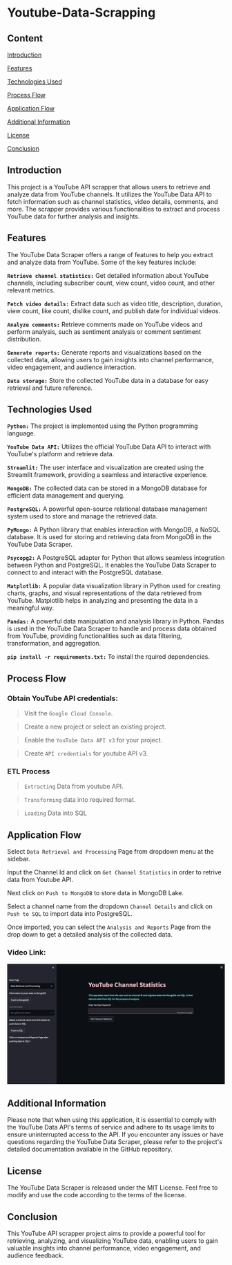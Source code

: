 # Youtube-Data-Scrapping
## Content

[Introduction](#Introduction)

[Features](#Features)

[Technologies Used](#Technologies-Used)

[Process Flow](#Process-Flow) 

[Application Flow](#Application-Flow)

[Additional Information](#Additional-Information)

[License](#License)

[Conclusion](#Conclusion)

## Introduction
This project is a YouTube API scrapper that allows users to retrieve and analyze data from YouTube channels. It utilizes the YouTube Data API to fetch information such as channel statistics, video details, comments, and more. The scrapper provides various functionalities to extract and process YouTube data for further analysis and insights.

## Features
The YouTube Data Scraper offers a range of features to help you extract and analyze data from YouTube. Some of the key features include:

**`Retrieve channel statistics:`** 
Get detailed information about YouTube channels, including subscriber count, view count, video count, and other relevant metrics.

**`Fetch video details:`** 
Extract data such as video title, description, duration, view count, like count, dislike count, and publish date for individual videos.

**`Analyze comments:`** 
Retrieve comments made on YouTube videos and perform analysis, such as sentiment analysis or comment sentiment distribution.

**`Generate reports:`** 
Generate reports and visualizations based on the collected data, allowing users to gain insights into channel performance, video engagement, and audience interaction.

**`Data storage:`** 
Store the collected YouTube data in a database for easy retrieval and future reference.

## Technologies Used
**`Python:`** The project is implemented using the Python programming language.

**`YouTube Data API:`** Utilizes the official YouTube Data API to interact with YouTube's platform and retrieve data.

**`Streamlit:`** The user interface and visualization are created using the Streamlit framework, providing a seamless and interactive experience.

**`MongoDB:`** The collected data can be stored in a MongoDB database for efficient data management and querying.

**`PostgreSQL:`** A powerful open-source relational database management system used to store and manage the retrieved data.

**`PyMongo:`** A Python library that enables interaction with MongoDB, a NoSQL database. It is used for storing and retrieving data from MongoDB in the YouTube Data Scraper.

**`Psycopg2:`** A PostgreSQL adapter for Python that allows seamless integration between Python and PostgreSQL. It enables the YouTube Data Scraper to connect to and interact with the PostgreSQL database.

**`Matplotlib:`** A popular data visualization library in Python used for creating charts, graphs, and visual representations of the data retrieved from YouTube. Matplotlib helps in analyzing and presenting the data in a meaningful way.

**`Pandas:`** A powerful data manipulation and analysis library in Python. Pandas is used in the YouTube Data Scraper to handle and process data obtained from YouTube, providing functionalities such as data filtering, transformation, and aggregation.

**`pip install -r requirements.txt:`** To install the rquired dependencies.

## Process Flow
### Obtain YouTube API credentials:
> Visit the `Google Cloud Console`.

> Create a new project or select an existing project.

> Enable the `YouTube Data API v3` for your project.

> Create `API credentials` for youtube API v3.

### ETL Process
> `Extracting` Data from youtube API.

> `Transforming` data into required format.

> `Loading` Data into SQL

## Application Flow
Select `Data Retrieval and Processing` Page from dropdown menu at the sidebar.

Input the Channel Id and click on `Get Channel Statistics` in order to retrive data from Youtube API.

Next click on `Push to MongoDB` to store data in MongoDB Lake.

Select a channel name from the dropdown `Channel Details` and click on `Push to SQL` to import data into PostgreSQL.

Once imported, you can select the `Analysis and Reports` Page from the drop down to get a detailed analysis of the collected data.

### Video Link:

[![image](https://github.com/Jeel-Kenia/Youtube-Data-Scrapping/blob/main/Screenshot%202023-06-27%20at%204.22.29%20PM.png)](https://www.linkedin.com/posts/jeel-kenia_datascience-python-dataanalysis-activity-7072520880328777728-6ain?utm_source=share&utm_medium=member_desktop)

## Additional Information
Please note that when using this application, it is essential to comply with the YouTube Data API's terms of service and adhere to its usage limits to ensure uninterrupted access to the API. If you encounter any issues or have questions regarding the YouTube Data Scraper, please refer to the project's detailed documentation available in the GitHub repository.

## License
The YouTube Data Scraper is released under the MIT License. Feel free to modify and use the code according to the terms of the license.

## Conclusion
This YouTube API scrapper project aims to provide a powerful tool for retrieving, analyzing, and visualizing YouTube data, enabling users to gain valuable insights into channel performance, video engagement, and audience feedback.
